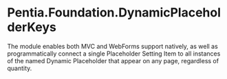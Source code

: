 # Pentia.Foundation.DynamicPlaceholderKeys
The module enables both MVC and WebForms support natively, as well as programmatically connect a single Placeholder Setting Item to all instances of the named Dynamic Placeholder that appear on any page, regardless of quantity.